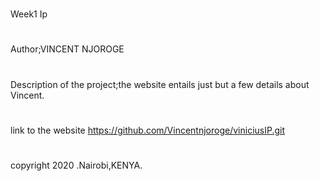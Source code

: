 #
Week1 Ip
#
Author;VINCENT NJOROGE
#
Description of the project;the website entails just but a few details about Vincent.
#
#
link to the website https://github.com/Vincentnjoroge/viniciusIP.git
# 
copyright 2020 .Nairobi,KENYA.
